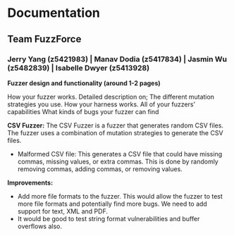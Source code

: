 # Documentation
## Team FuzzForce
### Jerry Yang (z5421983) | Manav Dodia (z5417834) | Jasmin Wu (z5482839) | Isabelle Dwyer (z5413928)

**Fuzzer design and functionality (around 1-2 pages)**


How your fuzzer works. Detailed description on;
The different mutation strategies you use.
How your harness works.
All of your fuzzers’ capabilities
What kinds of bugs your fuzzer can find


**CSV Fuzzer:**
The CSV Fuzzer is a fuzzer that generates random CSV files. The fuzzer uses a combination of mutation strategies to generate the CSV files.
- Malformed CSV file: This generates a CSV file that could have missing commas, missing values, or extra commas. This is done by randomly removing commas, adding commas, or removing values.

**Improvements:**
- Add more file formats to the fuzzer. This would allow the fuzzer to test more file formats and potentially find more bugs. We need to add support for text, XML and PDF.
- It would be good to test string format vulnerabilities and buffer overflows also.

